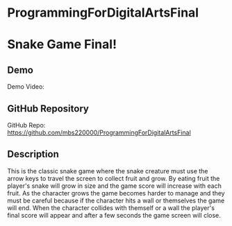 # ProgrammingForDigitalArtsFinal
# Snake Game Final!

## Demo
Demo Video: <URL>

## GitHub Repository
GitHub Repo: https://github.com/mbs220000/ProgrammingForDigitalArtsFinal

## Description
This is the classic snake game where the snake creature must use the arrow keys to travel the screen to collect fruit and grow. By eating fruit the player's snake will grow in size and the game score will increase with each fruit. As the character grows the game becomes harder to manage and they must be careful because if the character hits a wall or themselves the game will end. When the character collides with themself or a wall the player's final score will appear and after a few seconds the game screen will close. 